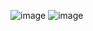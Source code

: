 ![image](https://github.com/zakaria0101echifaouy/Linux-Shell-HackerRank/assets/108145379/f133e917-8c76-4117-a357-efcf0577cce2)
![image](https://github.com/zakaria0101echifaouy/Linux-Shell-HackerRank/assets/108145379/8ca457e3-8ab7-4346-bfc6-f4ab5de0074e)
